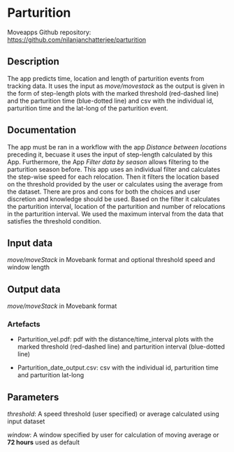 # Parturition

Moveapps 
Github repository: https://github.com/nilanjanchatterjee/parturition

## Description

The app predicts time, location and length of parturition events from tracking data. It uses the input as *move/movestack* as the output is given in the form of step-length plots with the marked threshold (red-dashed line) and the parturition time (blue-dotted line) and csv with the individual id, parturition time and the lat-long of the parturition event.

## Documentation

The app must be ran in a workflow with the app *Distance between locations* preceding it, becuase it uses the input of step-length calculated by this App. Furthermore, the App *Filter data by season* allows filtering to the parturition season before. This app uses an individual filter and calculates the step-wise speed for each relocation. Then it filters the location based on the threshold provided by the user or calculates using the average from the dataset. There are pros and cons for both the choices and user discretion and knowledge should be used. 
Based on the filter it calculates the parturition interval, location of the parturition and number of relocations in the parturition interval. We used the maximum interval from the data that satisfies the threshold condition. 

## Input data

*move/moveStack* in Movebank format and optional threshold speed and window length

## Output data

*move/moveStack* in Movebank format

### Artefacts
 - Parturition_vel.pdf: pdf with the distance/time_interval plots with the marked threshold (red-dashed line) and parturition interval (blue-dotted line)    
 
 - Parturition_date_output.csv: csv with the individual id, parturition time and parturition lat-long

## Parameters

*threshold*: A speed threshold (user specified) or average calculated using input dataset
   
*window*: A window specified by user for calculation of moving average or **72 hours** used as default
